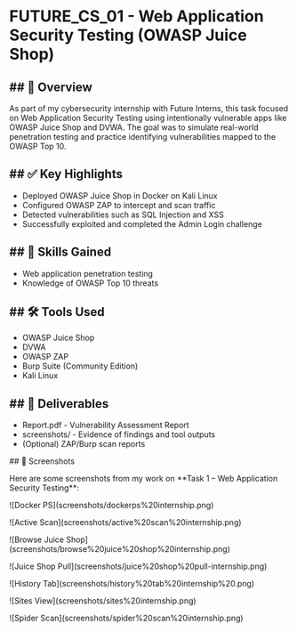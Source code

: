 # FUTURE\_CS\_01 - Web Application Security Testing (OWASP Juice Shop)

## \## 📌 Overview

As part of my cybersecurity internship with Future Interns, this task focused on Web Application Security Testing using intentionally vulnerable apps like OWASP Juice Shop and DVWA.
The goal was to simulate real-world penetration testing and practice identifying vulnerabilities mapped to the OWASP Top 10.

## \## ✅ Key Highlights

* Deployed OWASP Juice Shop in Docker on Kali Linux
* Configured OWASP ZAP to intercept and scan traffic
* Detected vulnerabilities such as SQL Injection and XSS
* Successfully exploited and completed the Admin Login challenge

## \## 🎯 Skills Gained

* Web application penetration testing
* Knowledge of OWASP Top 10 threats

## \## 🛠️ Tools Used

* OWASP Juice Shop
* DVWA
* OWASP ZAP
* Burp Suite (Community Edition)
* Kali Linux

## \## 📁 Deliverables

* Report.pdf - Vulnerability Assessment Report
* screenshots/ - Evidence of findings and tool outputs
* (Optional) ZAP/Burp scan reports





\## 📸 Screenshots



Here are some screenshots from my work on \*\*Task 1 – Web Application Security Testing\*\*:



!\[Docker PS](screenshots/dockerps%20internship.png)

!\[Active Scan](screenshots/active%20scan%20internship.png)

!\[Browse Juice Shop](screenshots/browse%20juice%20shop%20internship.png)

!\[Juice Shop Pull](screenshots/juice%20shop%20pull-internship.png)

!\[History Tab](screenshots/history%20tab%20internship%20.png)

!\[Sites View](screenshots/sites%20internship.png)

!\[Spider Scan](screenshots/spider%20scan%20internship.png)




